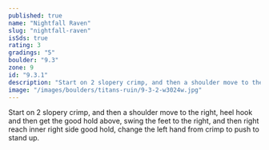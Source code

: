 ```yaml
---
published: true
name: "Nightfall Raven"
slug: "nightfall-raven"
isSds: true
rating: 3
gradings: "5"
boulder: "9.3"
zone: 9
id: "9.3.1"
description: "Start on 2 slopery crimp, and then a shoulder move to the right, heel hook and then get the good hold above, swing the feet to the right, and then right reach inner right  side good hold, change the left hand from crimp to push to stand up."
image: "/images/boulders/titans-ruin/9-3-2-w3024w.jpg"
---
```


Start on 2 slopery crimp, and then a shoulder move to the right, heel hook and then get the good hold above, swing the feet to the right, and then right reach inner right  side good hold, change the left hand from crimp to push to stand up.

